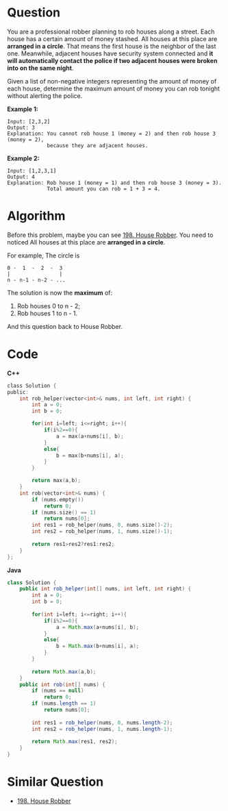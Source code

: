 # Question

You are a professional robber planning to rob houses along a street. Each house has a certain amount of money stashed. All houses at this place are **arranged in a circle**. That means the first house is the neighbor of the last one. Meanwhile, adjacent houses have security system connected and **it will automatically contact the police if two adjacent houses were broken into on the same night**.

Given a list of non-negative integers representing the amount of money of each house, determine the maximum amount of money you can rob tonight without alerting the police.

**Example 1:**

```
Input: [2,3,2]
Output: 3
Explanation: You cannot rob house 1 (money = 2) and then rob house 3 (money = 2),
             because they are adjacent houses.
```

**Example 2:**

```
Input: [1,2,3,1]
Output: 4
Explanation: Rob house 1 (money = 1) and then rob house 3 (money = 3).
             Total amount you can rob = 1 + 3 = 4.
```

# Algorithm

Before this problem, maybe you can see [198. House Robber](https://leetcode.com/problems/house-robber/). 
You need to noticed All houses at this place are **arranged in a circle**. 

For example, The circle is

```
0 -  1  -  2  -  3
|                | 
n - n-1 - n-2 - ...
```

The solution is now the **maximum** of:

1. Rob houses 0 to n - 2;
2. Rob houses 1 to n - 1.

And this question back to House Robber.

# Code

**C++**
```c
class Solution {
public:
    int rob_helper(vector<int>& nums, int left, int right) {
        int a = 0;
        int b = 0;

        for(int i=left; i<=right; i++){
            if(i%2==0){
                a = max(a+nums[i], b);
            }
            else{
                b = max(b+nums[i], a);
            }
        }

        return max(a,b);
    }
    int rob(vector<int>& nums) {
        if (nums.empty())
            return 0;
        if (nums.size() == 1)
            return nums[0];
        int res1 = rob_helper(nums, 0, nums.size()-2);
        int res2 = rob_helper(nums, 1, nums.size()-1);
        
        return res1>res2?res1:res2;
    }
};

```

**Java**
```java
class Solution {
    public int rob_helper(int[] nums, int left, int right) {
        int a = 0;
        int b = 0;
        
        for(int i=left; i<=right; i++){
            if(i%2==0){
                a = Math.max(a+nums[i], b);
            }
            else{
                b = Math.max(b+nums[i], a);
            }
        }
        
        return Math.max(a,b);        
    }
    public int rob(int[] nums) {
        if (nums == null)
            return 0;
        if (nums.length == 1)
            return nums[0];
        
        int res1 = rob_helper(nums, 0, nums.length-2);
        int res2 = rob_helper(nums, 1, nums.length-1);
        
        return Math.max(res1, res2);
    }
}
```

# Similar Question

- [198. House Robber](https://leetcode.com/problems/house-robber/)
